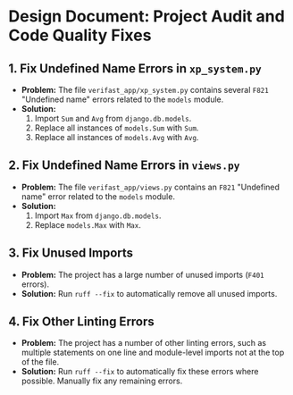 
# Design Document: Project Audit and Code Quality Fixes

## 1. Fix Undefined Name Errors in `xp_system.py`

*   **Problem:** The file `verifast_app/xp_system.py` contains several `F821` "Undefined name" errors related to the `models` module.
*   **Solution:**
    1.  Import `Sum` and `Avg` from `django.db.models`.
    2.  Replace all instances of `models.Sum` with `Sum`.
    3.  Replace all instances of `models.Avg` with `Avg`.

## 2. Fix Undefined Name Errors in `views.py`

*   **Problem:** The file `verifast_app/views.py` contains an `F821` "Undefined name" error related to the `models` module.
*   **Solution:**
    1.  Import `Max` from `django.db.models`.
    2.  Replace `models.Max` with `Max`.

## 3. Fix Unused Imports

*   **Problem:** The project has a large number of unused imports (`F401` errors).
*   **Solution:** Run `ruff --fix` to automatically remove all unused imports.

## 4. Fix Other Linting Errors

*   **Problem:** The project has a number of other linting errors, such as multiple statements on one line and module-level imports not at the top of the file.
*   **Solution:** Run `ruff --fix` to automatically fix these errors where possible. Manually fix any remaining errors.
